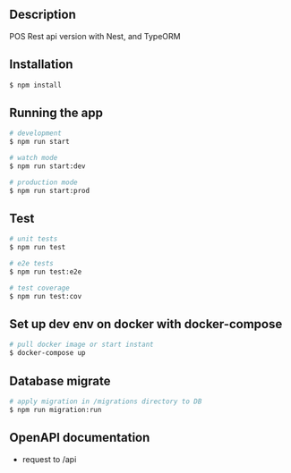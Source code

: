 ## Description

POS Rest api version with Nest, and TypeORM

## Installation

```bash
$ npm install
```

## Running the app

```bash
# development
$ npm run start

# watch mode
$ npm run start:dev

# production mode
$ npm run start:prod
```

## Test

```bash
# unit tests
$ npm run test

# e2e tests
$ npm run test:e2e

# test coverage
$ npm run test:cov
```


## Set up dev env on docker with docker-compose

```bash
# pull docker image or start instant
$ docker-compose up
```

## Database migrate

```bash
# apply migration in /migrations directory to DB
$ npm run migration:run
```

## OpenAPI documentation

* request to /api